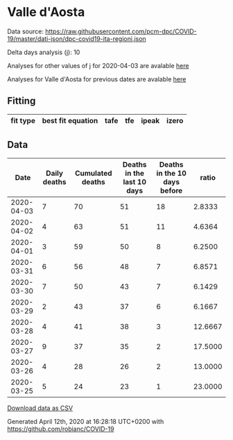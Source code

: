 # Valle d'Aosta

Data source: https://raw.githubusercontent.com/pcm-dpc/COVID-19/master/dati-json/dpc-covid19-ita-regioni.json

Delta days analysis (j): 10

Analyses for other values of j for 2020-04-03 are avalable [here](../README.md)

Analyses for Valle d'Aosta for previous dates are avalable [here](../../README.md)

## Fitting 
|fit type|best fit equation|tafe|tfe|ipeak|izero|
|-------|-----|--------|------|---|---|

## Data
|Date|Daily deaths|Cumulated deaths|Deaths in the last 10 days|Deaths in the 10 days before|ratio|
|----|----------|-----------|-------|--------------------|-----|
|2020-04-03|7|70|51|18|2.8333|
|2020-04-02|4|63|51|11|4.6364|
|2020-04-01|3|59|50|8|6.2500|
|2020-03-31|6|56|48|7|6.8571|
|2020-03-30|7|50|43|7|6.1429|
|2020-03-29|2|43|37|6|6.1667|
|2020-03-28|4|41|38|3|12.6667|
|2020-03-27|9|37|35|2|17.5000|
|2020-03-26|4|28|26|2|13.0000|
|2020-03-25|5|24|23|1|23.0000|

[Download data as CSV](COVID-19_valle_d'aosta_j10_2020-04-03.csv)

Generated April 12th, 2020 at 16:28:18 UTC+0200 with https://github.com/robianc/COVID-19
